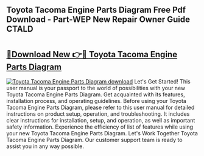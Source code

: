 ## Toyota Tacoma Engine Parts Diagram Free Pdf Download - Part-WEP New Repair Owner Guide CTALD

# <h2><a href="http://dfo49zv.blite.top/?on=Toyota+Tacoma+Engine+Parts+Diagram">🔗Download New 👉🔴 Toyota Tacoma Engine Parts Diagram</a></h2>

[![Toyota Tacoma Engine Parts Diagram download](https://i.imgur.com/lujVjoI.png)](http://dfo49zv.blite.top/?on=Toyota+Tacoma+Engine+Parts+Diagram)
Let's Get Started! This user manual is your passport to the world of possibilities with your new Toyota Tacoma Engine Parts Diagram. Get acquainted with its features, installation process, and operating guidelines. Before using your Toyota Tacoma Engine Parts Diagram, please refer to this user manual for detailed instructions on product setup, operation, and troubleshooting. It includes clear instructions for installation, setup, and operation, as well as important safety information. Experience the efficiency of list of features while using your new Toyota Tacoma Engine Parts Diagram. Let's Work Together Toyota Tacoma Engine Parts Diagram. Our customer support team is ready to assist you in any way possible.
